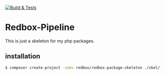 [![Build & Tests](https://github.com/johnnymast/redbox-pipeline/actions/workflows/tests.yml/badge.svg)](https://github.com/johnnymast/redbox-pipeline/actions/workflows/tests.yml)

# Redbox-Pipeline
 
This is just a skeleton for my php packages.

## installation 

```bash
$ composer create-project -sdev redbox/redbox-package-skeleton ./skel/
```


